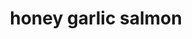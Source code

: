 ---
id: 5b5fd0cc016e740014676145
servings: 4
notes:
directions: 'arrange oven shelf to the middle of your oven. preheat oven to broil/grill settings on medium heat.

season salmon with salt
 pepper and paprika. set aside.

heat the butter in a skillet or pan over medium-high heat until melted. add the garlic and sauté for about a minute
 until fragrant. pour in the honey
 water and soy sauce; allow the flavours to heat through and combine. add in the lemon juice; stir well to combine all of the flavours together.

add the salmon steaks to the sauce in the pan; cook each fillet (skin-side down if theres any skin) for 3-4 minutes or until golden
 while basting the tops with the pan juices. season with salt and pepper
 to taste (if desired).

optional -- add the lemon wedges around the salmon (adds a stronger lemon taste).

baste salmon one more time then transfer the pan to your oven to broil / grill for a further 5-6 minutes
 or until the tops of the salmon are nicely charred
 and the salmon is cooked to your liking.

to serve
 drizzle with the sauce and a squeeze of lemon juice. serve with steamed vegetables; over rice or with a salad.'
ingredients: '4 wild caught salmon fillets about 1/2 pound or 250 grams each
 skin off or on
salt and pepper
 to season
1/2 teaspoon paprika (mild
 sweet or smokey)
2 tablespoons butter
4 cloves garlic
 finely chopped or minced
4 tablespoons honey
1 tablespoon water
2 teaspoons soy sauce
1 tablespoon fresh squeezed lemon juice
 (plus extra to serve)
lemon wedges to serve'
rating: 5
ease: easy

category: main course
href: 'https: //cafedelites.com/easy-honey-garlic-salmon/'
totalTime: 20 minutes
cookTime: 10 minutes
prepTime: 10 minutes
title: honey garlic salmon
path: /honey-garlic-salmon
---